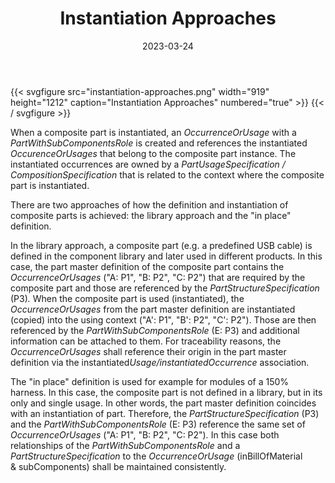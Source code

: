 ﻿---
title: Instantiation Approaches
toc: false
type: specs
layout: diagram
date: "2023-03-24"
draft: false
specification: VEC
version: 2.0.2
documentType: "Recommendation"
elementType: Diagram
classes:
menu:
  VEC-2.0.2:    
    parent: composite-part-descriptions
    identifier: composite-part-descriptions/instantiation-approaches
    weight: 1008003 

# Prev/next pager order (if `docs_section_pager` enabled in `params.toml`)
weight: 1008003
---
{{< svgfigure src="instantiation-approaches.png" width="919" height="1212" caption="Instantiation Approaches" numbered="true" >}}
{{< / svgfigure >}}
<p> When a composite part is instantiated, an <i>OccurrenceOrUsage </i>with a <i>PartWithSubComponentsRole </i>is created and references the instantiated <i>OccurenceOrUsages</i> that belong to the composite part instance. The instantiated occurrences are owned by a <i>PartUsageSpecification / CompositionSpecification </i>that is related to the context where the composite part is instantiated.      </p>      <p> There are two approaches of how the definition and instantiation of composite parts is achieved: the library approach and the &quot;in place&quot; definition.      </p>      <p> In the library approach, a composite part (e.g. a predefined USB&#160;cable) is defined in the component library and later used in different products. In this case, the part master definition of the composite part contains the <i>OccurrenceOrUsages </i>(&quot;A:&#160;P1&quot;, &quot;B: P2&quot;, &quot;C:&#160;P2&quot;) that are required by the composite part and those are referenced by the <i>PartStructureSpecification </i>(P3)<i>.</i> When the composite part is used (instantiated), the <i>OccurrenceOrUsages</i> from the part master definition are instantiated (copied) into the using context (&quot;A':&#160;P1&quot;, &quot;B': P2&quot;, &quot;C':&#160;P2&quot;). Those are then referenced by the <i>PartWithSubComponentsRole </i>(E:&#160;P3) and additional information can be attached to them. For traceability reasons, the <i>OccurrenceOrUsages </i>shall<i> </i>reference their origin in the part master definition via the instantiated<i>Usage/instantiatedOccurrence</i> association.      </p>      <p> The &quot;in place&quot; definition is used for example for modules of a 150% harness. In this case, the composite part is not defined in a library, but in its only and single usage. In other words, the part master definition coincides with an instantiation of part. Therefore, the <i>PartStructureSpecification </i>(P3) and the <i>PartWithSubComponentsRole </i>(E: P3)<i> </i>reference the same set of <i>OccurrenceOrUsages </i>(&quot;A:&#160;P1&quot;, &quot;B: P2&quot;, &quot;C:&#160;P2&quot;)<i>.</i> In this case both<i> </i>relationships of the <i>PartWithSubComponentsRole</i> and a <i>PartStructureSpecification</i> to the <i>OccurrenceOrUsage</i> (inBillOfMaterial &amp;&#160;subComponents) shall be maintained consistently.<i> </i>      </p>